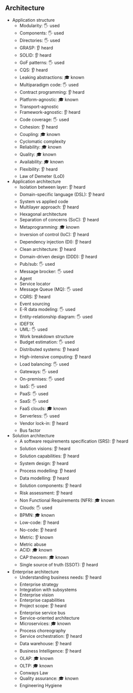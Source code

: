## Architecture

- Application structure
  - Modularity: 🖐️ used
  - Components: 🖐️ used
  - Directories: 🖐️ used
  - GRASP: 👂 heard
  - SOLID: 👂 heard
  - GoF patterns: 🖐️ used
  - CQS: 👂 heard
  - Leaking abstractions: 🎓 known
  - Multiparadigm code: 🖐️ used
  - Contract programming: 👂 heard
  - Platform-agnostic: 🎓 known
  - Transport-agnostic
  - Framework-agnostic: 👂 heard
  - Code coverage: 🖐️ used
  - Cohesion: 👂 heard
  - Coupling: 🎓 known
  - Cyclomatic complexity
  - Reliability: 🎓 known
  - Quality: 🎓 known
  - Availability: 🎓 known
  - Flexibility: 👂 heard
  - Law of Demeter (LoD)
- Application architecture
  - Isolation between layer: 👂 heard
  - Domain-specific language (DSL): 👂 heard
  - System vs applied code
  - Multilayer approach: 👂 heard
  - Hexagonal architecture
  - Separation of concerns (SoC): 👂 heard
  - Metaprogramming: 🎓 known
  - Inversion of control (IoC): 👂 heard
  - Dependency injection (DI): 👂 heard
  - Clean architecture: 👂 heard
  - Domain-driven design (DDD): 👂 heard
  - Pub/sub: 🖐️ used
  - Message brocker: 🖐️ used
  - Agent
  - Service locator
  - Message Queue (MQ): 🖐️ used
  - CQRS: 👂 heard
  - Event sourcing
  - E-R data modeling: 🖐️ used
  - Entity-relationship diagram: 🖐️ used
  - IDEF1X
  - UML: 🖐️ used
  - Work breakdown structure
  - Budget estimation: 🖐️ used
  - Distributed systems: 👂 heard
  - High-intensive computing: 👂 heard
  - Load balancing: 🖐️ used
  - Gateways: 🖐️ used
  - On-premises: 🖐️ used
  - IaaS: 🖐️ used
  - PaaS: 🖐️ used
  - SaaS: 🖐️ used
  - FaaS clouds: 🎓 known
  - Serverless: 🖐️ used
  - Vendor lock-in: 👂 heard
  - Bus factor
- Solution architecture
  - A software requirements specification (SRS): 👂 heard
  - Solution visions: 👂 heard
  - Solution capabilities: 👂 heard
  - System design: 👂 heard
  - Process modelling: 👂 heard
  - Data modelling: 👂 heard
  - Solution components: 👂 heard
  - Risk assessment: 👂 heard
  - Non Functional Requirements (NFR): 🎓 known
  - Clouds: 🖐️ used
  - BPMN: 🎓 known
  - Low-code: 👂 heard
  - No-code: 👂 heard
  - Metric: 👂 known
  - Metric abuse
  - ACID: 🎓 known
  - CAP theorem: 🎓 known
  - Single source of truth (SSOT): 👂 heard
- Enterprise architecture
  - Understanding business needs: 👂 heard
  - Enterprise strategy
  - Integration with subsystems
  - Enterprise vision
  - Enterprise capabilities
  - Project scope: 👂 heard
  - Enterprise service bus
  - Service-oriented architecture
  - Microservices: 🎓 known
  - Process choreography
  - Service orchestration: 👂 heard
  - Data warehouse: 👂 heard
  - Business Intelligence: 👂 heard
  - OLAP: 🎓 known
  - OLTP: 🎓 known
  - Conways Law
  - Quality assurance: 🎓 known
  - Engineering Hygiene

